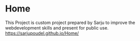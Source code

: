 # Home
This Project is custom project prepared by Sarju to improve the webdevelopment skills and present for public use. 
https://sarjupoudel.github.io/Home/
